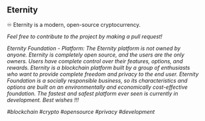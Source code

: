 ## Eternity
♾ Eternity is a modern, open-source cryptocurrency.

*Feel free to contribute to the project by making a pull request!*

*Eternity Foundation - Platform: The Eternity platform is not owned by anyone. Eternity is completely open source, and the users are the only owners. Users have complete control over their features, options, and rewards. Eternity is a blockchain platform built by a group of enthusiasts who want to provide complete freedom and privacy to the end user. Eternity Foundation is a socially responsible business, so its characteristics and options are built on an environmentally and economically cost-effective foundation. The fastest and safest platform ever seen is currently in development. Best wishes !!!* 

*#blockchain #crypto #opensource #privacy #development*
